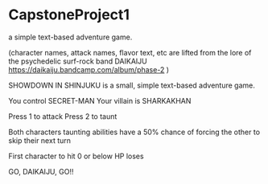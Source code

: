 # CapstoneProject1
a simple text-based adventure game.

(character names, attack names, flavor text, etc 
are lifted from the lore of the psychedelic surf-rock band DAIKAIJU
https://daikaiju.bandcamp.com/album/phase-2 )

SHOWDOWN IN SHINJUKU is a small, simple text-based adventure game.

You control SECRET-MAN
Your villain is SHARKAKHAN

Press 1 to attack
Press 2 to taunt

Both characters taunting abilities have a 50% chance of forcing the other to skip their next turn

First character to hit 0 or below HP loses

GO, DAIKAIJU, GO!!
